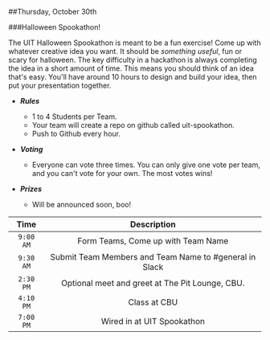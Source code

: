 ##Thursday, October 30th

###Halloween Spookathon!

The UIT Halloween Spookathon is meant to be a fun exercise! Come up with whatever creative idea you want. It should be _something useful_, fun or scary for halloween. The key difficulty in a hackathon is always completing the idea in a short amount of time. This means you should think of an idea that's easy. You'll have around 10 hours to design and build your idea, then put your presentation together.



- ***Rules***
  - 1 to 4 Students per Team.
  - Your team will create a repo on github called uit-spookathon.
  - Push to Github every hour.


- ***Voting***
  - Everyone can vote three times. You can only give one vote per team, and you can't vote for your own. The most votes wins!

- ***Prizes***
  - Will be announced soon, boo!

| Time          | Description                  |
|:-------------:|:----------------------------:|
| `9:00 AM`     | Form Teams, Come up with Team Name|
| `9:30 AM`     | Submit Team Members and Team Name to #general in Slack
| `2:30 PM`     | Optional meet and greet at The Pit Lounge, CBU.|
| `4:10 PM`     | Class at CBU                 |
| `7:00 PM`     | Wired in at UIT Spookathon |
